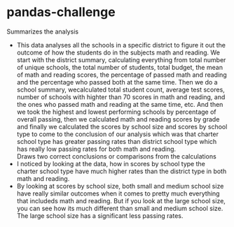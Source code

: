# pandas-challenge
Summarizes the analysis
- This data analyses all the schools in a specific district to figure it out the outcome of how the students do in the subjects math and reading. We start with the district summary, calculating everything from total number of unique schools, the total number of students, total budget, the mean of math and reading scores, the percentage of passed math and reading and the percentage who passed both at the same time. Then we do a school summary, wecalculated total student count, average test scores, number of schools with highter than 70 scores in math and reading, and the ones who passed math and reading at the same time, etc. And then we took the highest and lowest performing schools by percentage of overall passing, then we calculated math and reading scores by grade and finally we calculated the scores by school size and scores by school type to come to the conclusion of our analysis which was that charter school type has greater passing rates than district school type which has really low passing rates for both math and reading.  
Draws two correct conclusions or comparisons from the calculations
- I noticed by looking at the data, how in scores by school type the charter school type have much higher rates than the district type in both math and reading.
- By looking at scores by school size, both small and medium school size have really similar outcomes when it comes to pretty much everything that includeds math and reading. But if you look at the large school size, you can see how its much different than small and medium school size. The large school size has a significant less passing rates. 

